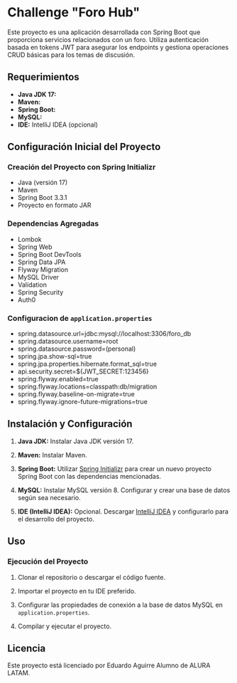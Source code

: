 # Challenge "Foro Hub"

Este proyecto es una aplicación desarrollada con Spring Boot que proporciona servicios relacionados con un foro. Utiliza autenticación basada en tokens JWT para asegurar los endpoints y gestiona operaciones CRUD básicas para los temas de discusión.

## Requerimientos

- **Java JDK 17:** 
- **Maven:** 
- **Spring Boot:** 
- **MySQL:** 
- **IDE:** IntelliJ IDEA (opcional) 

## Configuración Inicial del Proyecto

### Creación del Proyecto con Spring Initializr

- Java (versión 17)
- Maven 
- Spring Boot 3.3.1
- Proyecto en formato JAR

### Dependencias Agregadas

- Lombok
- Spring Web
- Spring Boot DevTools
- Spring Data JPA
- Flyway Migration
- MySQL Driver
- Validation
- Spring Security
- Auth0

### Configuracion de `application.properties`

- spring.datasource.url=jdbc:mysql://localhost:3306/foro_db
- spring.datasource.username=root
- spring.datasource.password=(personal)
- spring.jpa.show-sql=true
- spring.jpa.properties.hibernate.format_sql=true
- api.security.secret=${JWT_SECRET:123456}
- spring.flyway.enabled=true
- spring.flyway.locations=classpath:db/migration
- spring.flyway.baseline-on-migrate=true
- spring.flyway.ignore-future-migrations=true

## Instalación y Configuración

1. **Java JDK:** Instalar Java JDK versión 17.
   
2. **Maven:** Instalar Maven.
   
3. **Spring Boot:** Utilizar [Spring Initializr](https://start.spring.io/) para crear un nuevo proyecto Spring Boot con las dependencias mencionadas.

4. **MySQL:** Instalar MySQL versión 8. Configurar y crear una base de datos según sea necesario.

5. **IDE (IntelliJ IDEA):** Opcional. Descargar [IntelliJ IDEA](enlace) y configurarlo para el desarrollo del proyecto.

## Uso

### Ejecución del Proyecto

1. Clonar el repositorio o descargar el código fuente.

2. Importar el proyecto en tu IDE preferido.

3. Configurar las propiedades de conexión a la base de datos MySQL en `application.properties`.

4. Compilar y ejecutar el proyecto.


## Licencia

Este proyecto está licenciado por Eduardo Aguirre Alumno de ALURA LATAM.
